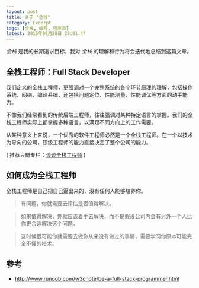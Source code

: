 ```yaml
---
layout: post
title: 关于 "全栈"
category: Excerpt
tags: [全栈, 编程, 程序员]
latest: 2015年09月28日 20:01:44
---
```


*全栈* 是我的长期追求目标，我对 *全栈* 的理解和行为将会迭代地总结到这篇文章。

全栈工程师：Full Stack Developer
-

我们定义的全栈工程师，更强调对一个完整系统的各个环节原理的理解，包括操作系统、网络、编译系统，还包括问题定位、性能测量、性能调优等方面的动手能力。

不像我们经常看到的传统后端工程师，往往强调对某种特定语言的掌握。我们的全栈工程师实际上都掌握多种语言，以满足不同方向上的工作需要。

从某种意义上来说，一个优秀的软件工程师必然是一个全栈工程师。在一个以技术为导向的公司，顶级工程师的能力直接决定了整个公司的能力。

( 推荐豆瓣专栏：[谈谈全栈工程师](https://read.douban.com/column/226077/) )

如何成为全栈工程师
-

全栈工程师是自己把自己逼出来的，没有任何人能够培养你。

> 有问题，你就需要去评估是否值得解决。

> 如果值得解决，你就应该着手去解决，而不是假设公司内会有另外一个人比你更合适解决这个问题。

> 这时候很可能你就需要去做你从来没有做过的事情，需要学习你原本可能完全不懂的技术。

参考
-

- <http://www.runoob.com/w3cnote/be-a-full-stack-programmer.html>
